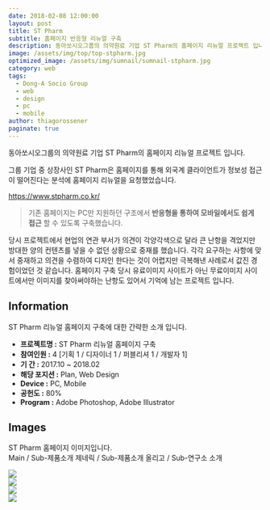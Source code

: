 ```yaml
---
date: 2018-02-08 12:00:00
layout: post
title: ST Pharm
subtitle: 홈페이지 반응형 리뉴얼 구축
description: 동아쏘시오그룹의 의약원료 기업 ST Pharm의 홈페이지 리뉴얼 프로젝트 입니다.
image: /assets/img/top/top-stpharm.jpg
optimized_image: /assets/img/sumnail/sumnail-stpharm.jpg
category: web
tags:
  - Dong-A Socio Group
  - web
  - design
  - pc
  - mobile
author: thiagorossener
paginate: true
---
```


<link rel="stylesheet" href="/assets/css/slick.css">
<link rel="stylesheet" href="/assets/css/slick-theme.css">


동아쏘시오그룹의 의약원료 기업 ST Pharm의 홈페이지 리뉴얼 프로젝트 입니다.

그룹 기업 중 상장사인 ST Pharm은 홈페이지를 통해 외국계 클라이언트가 정보성 접근이 떨어진다는 분석에 홈페이지 리뉴얼을 요청했었습니다.

<a href="https://www.stpharm.co.kr/" target="_blank">https://www.stpharm.co.kr/</a>


> 기존 홈페이지는 PC만 지원하던 구조에서 **반응형을 통하여 모바일에서도 쉽게 접근** 할 수 있도록 구축했습니다.

당시 프로젝트에서 현업의 연관 부서가 의견이 각양각색으로 달라 큰 난항을 격었지만 방대한 양의 컨텐츠를 넣을 수 없던 상황으로 중재를 했습니다.
각각 요구하는 사항에 맞서 중재하고 의견을 수렴하여 디자인 한다는 것이 어렵지만 극복해낸 사례로서 값진 경험이었던 것 같습니다.
홈페이지 구축 당시 유료이미지 사이트가 아닌 무료이미지 사이트에서만 이미지를 찾아써야하는 난항도 있어서 기억에 남는 프로젝트 입니다.


<!--page-->

## Information

ST Pharm 리뉴얼 홈페이지 구축에 대한 간략한 소개 입니다.

- **프로젝트명 :** ST Pharm 리뉴얼 홈페이지 구축
- **참여인원 :** 4 [기획 1 / 디자이너 1 / 퍼블리셔 1 / 개발자 1]
- **기 간 :** 2017.10 ~ 2018.02
- **해당 포지션 :** Plan, Web Design
- **Device :** PC, Mobile
- **공헌도 :** 80%
- **Program :** Adobe Photoshop, Adobe Illustrator


<!--page-->

## Images

ST Pharm 홈페이지 이미지입니다.<br>
Main / Sub-제품소개 제네릭 / Sub-제품소개 올리고 / Sub-연구소 소개

<section class="quotes">
  <div class="bubble">
    <img src="/assets/img/slide/stpharm01.jpg" />
  </div>
  <div class="bubble">
    <img src="/assets/img/slide/stpharm03.jpg" /> 
  </div>
  <div class="bubble">
    <img src="/assets/img/slide/stpharm04.jpg" /> 
  </div>
  <div class="bubble">
    <img src="/assets/img/slide/stpharm05.jpg" /> 
  </div>
</section>

<p></p>
<p></p>



<!--page-->



<script type="text/javascript" src="https://cdnjs.cloudflare.com/ajax/libs/jquery/2.1.3/jquery.min.js"></script>
<script type="text/javascript" src="https://cdn.jsdelivr.net/jquery.slick/1.5.0/slick.min.js"></script>

<script>
	$('.quotes').slick({
  dots: true,
  infinite: true,
  autoplay: false,
  autoplaySpeed: 6000,
  speed: 800,
  slidesToShow: 1,
  adaptiveHeight: true
});
$( document ).ready(function() {
$('.no-fouc').removeClass('no-fouc');
});
</script>